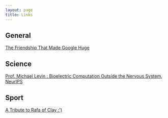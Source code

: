 ```yaml
---
layout: page
title: Links
---
```


## General 
[The Friendship That Made Google Huge](https://www.newyorker.com/magazine/2018/12/10/the-friendship-that-made-google-huge)

## Science
[Prof. Michael Levin : Bioelectric Computation Outside the Nervous System, NeurIPS](https://www.youtube.com/watch?v=RjD1aLm4Thg)

## Sport
[A Tribute to Rafa of Clay :')](https://www.straitstimes.com/sport/tennis/on-paris-clay-rafael-nadal-is-still-teaching-us-lessons?&utm_source=facebook&utm_medium=social-media&utm_campaign=addtoany)
